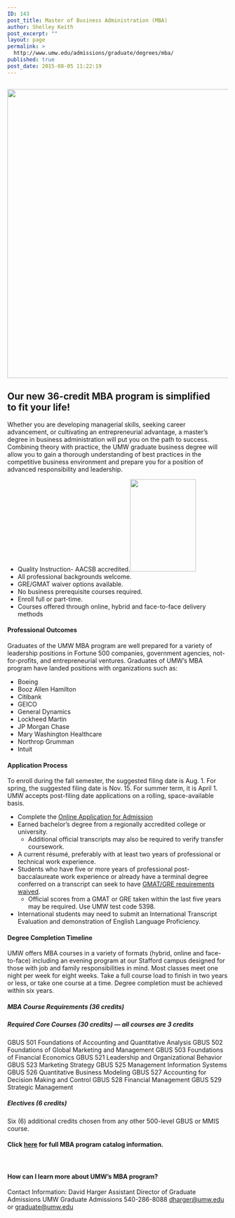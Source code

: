 ```yaml
---
ID: 143
post_title: Master of Business Administration (MBA)
author: Shelley Keith
post_excerpt: ""
layout: page
permalink: >
  http://www.umw.edu/admissions/graduate/degrees/mba/
published: true
post_date: 2015-08-05 11:22:19
---
```

<h2></h2>
<p data-wp-editing="1"><a href="http://www.umw.edu/admissions/wp-content/uploads/sites/6/2019/07/Web-mba-grad-pic.png"><img class="aligncenter size-page-feature-uncropped wp-image-48679" src="http://www.umw.edu/admissions/wp-content/uploads/sites/6/2019/07/Web-mba-grad-pic-1140x681.png" alt="" width="1100" height="657" /></a></p>

<h2><strong>Our new 36-credit MBA program is simplified to fit your life!  </strong></h2>
<p data-wp-editing="1">Whether you are developing managerial skills, seeking career advancement, or cultivating an entrepreneurial advantage, a master’s degree in business administration will put you on the path to success. Combining theory with practice, the UMW graduate business degree will allow you to gain a thorough understanding of best practices in the competitive business environment and prepare you for a position of advanced responsibility and leadership.</p>
<p data-wp-editing="1"></p>

<ul>
 	<li>Quality Instruction- AACSB accredited.<a href="http://www.umw.edu/admissions/wp-content/uploads/sites/6/2019/07/AACSB-logo-accredited-vert-color-RGB-214x300.jpg"><img class="alignright wp-image-48677" src="http://www.umw.edu/admissions/wp-content/uploads/sites/6/2019/07/AACSB-logo-accredited-vert-color-RGB-214x300-214x300.jpg" alt="" width="150" height="210" /></a></li>
 	<li>All professional backgrounds welcome.</li>
 	<li>GRE/GMAT waiver options available.</li>
 	<li>No business prerequisite courses required.</li>
 	<li>Enroll full or part-time.</li>
 	<li>Courses offered through online, hybrid and face-to-face delivery methods</li>
</ul>
<h4><strong>Professional Outcomes </strong></h4>
Graduates of the UMW MBA program are well prepared for a variety of leadership positions in Fortune 500 companies, government agencies, not-for-profits, and entrepreneurial ventures. Graduates of UMW’s MBA program have landed positions with organizations such as:
<ul>
 	<li>Boeing</li>
 	<li>Booz Allen Hamilton</li>
 	<li>Citibank</li>
 	<li>GEICO</li>
 	<li>General Dynamics</li>
 	<li>Lockheed Martin</li>
 	<li>JP Morgan Chase</li>
 	<li>Mary Washington Healthcare</li>
 	<li>Northrop Grumman</li>
 	<li>Intuit</li>
</ul>
<h4><strong>Application Process</strong></h4>
To enroll during the fall semester, the suggested filing date is Aug. 1. For spring, the suggested filing date is Nov. 15. For summer term, it is April 1. UMW accepts post-filing date applications on a rolling, space-available basis.
<ul>
 	<li>Complete the <a href="https://www.applyweb.com/umw/menu.html">Online Application for Admission</a></li>
 	<li>Earned bachelor’s degree from a regionally accredited college or university.
<ul>
 	<li>Additional official transcripts may also be required to verify transfer coursework.</li>
</ul>
</li>
 	<li>A current résumé, preferably with at least two years of professional or technical work experience.</li>
 	<li>Students who have five or more years of professional post-baccalaureate work experience or already have a terminal degree conferred on a transcript can seek to have <a href="http://www.umw.edu/admissions/graduate/advising/waiver/">GMAT/GRE requirements waived</a>.
<ul>
 	<li>Official scores from a GMAT or GRE taken within the last five years may be required. Use UMW test code 5398.</li>
</ul>
</li>
 	<li>International students may need to submit an International Transcript Evaluation and demonstration of English Language Proficiency.</li>
</ul>
<h4><strong>Degree Completion Timeline </strong></h4>
UMW offers MBA courses in a variety of formats (hybrid, online and face-to-face) including an evening program at our Stafford campus designed for those with job and family responsibilities in mind. Most classes meet one night per week for eight weeks. Take a full course load to finish in two years or less, or take one course at a time. Degree completion must be achieved within six years.
<h5><strong>MBA Course Requirements (36 credits)</strong></h5>
<h5><strong>Required Core Courses (30 credits) — all courses are 3 credits</strong></h5>
GBUS 501 Foundations of Accounting and Quantitative Analysis
GBUS 502 Foundations of Global Marketing and Management
GBUS 503 Foundations of Financial Economics
GBUS 521 Leadership and Organizational Behavior
GBUS 523 Marketing Strategy
GBUS 525 Management Information Systems
GBUS 526 Quantitative Business Modeling
GBUS 527 Accounting for Decision Making and Control
GBUS 528 Financial Management
GBUS 529 Strategic Management
<h5><strong>Electives (6 credits)</strong></h5>
Six (6) additional credits chosen from any other 500-level GBUS or MMIS course.
<h4>Click <a href="https://publications.umw.https:/publications.umw.edu/graduatecatalog/graduate-programs/college-of-business/mba/">here</a> for full MBA program catalog information.</h4>
&nbsp;
<h4><strong>How can I learn more about UMW’s MBA program?</strong></h4>
Contact Information:
David Harger
Assistant Director of Graduate Admissions
UMW Graduate Admissions
540-286-8088
<a href="mailto:dharger@umw.edu">dharger@umw.edu</a> or <a href="mailto:graduate@umw.edu">graduate@umw.edu</a>